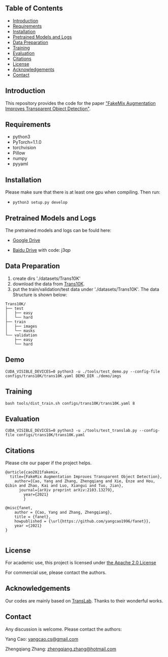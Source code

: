 ## Table of Contents
- [Introduction](#Introduction)
- [Requirements](#Requirements)
- [Installation](#Installation)
- [Pretrained Models and Logs](#Pretrained-Models-and-Logs)
- [Data Preparation](#Data-Preparation)
- [Training](#Training)
- [Evaluation](#Evaluation)
- [Citations](#Citations)
- [License](#License)
- [Acknowledgements](#Acknowledgements)
- [Contact](#Contact)

## Introduction
This repository provides the code for the paper ["FakeMix Augmentation Improves Transparent Object Detection"](https://arxiv.org/pdf/2103.13279.pdf).

## Requirements
- python3
- PyTorch=1.1.0
- torchvision
- Pillow
- numpy
- pyyaml

## Installation

Please make sure that there is at least one gpu when compiling. Then run:

- `python3 setup.py develop`

## Pretrained Models and Logs
The pretrained models and logs can be fould here:

- [Google Drive](https://drive.google.com/drive/folders/1XNdDKfC9oBEeoOOWL4xe7xFS-CLlFrNH?usp=sharing)

- [Baidu Drive](https://pan.baidu.com/s/1A-5ZWc8RiihYXuCFEdTHfQ) with code: j3qp

## Data Preparation
1. create dirs './datasets/Trans10K'
2. download the data from [Trans10K](https://xieenze.github.io/projects/TransLAB/TransLAB.html).
3. put the train/validation/test data under './datasets/Trans10K'.
The data Structure is shown below:

```
Trans10K/
├── test
│   ├── easy
│   └── hard
├── train
│   ├── images
│   └── masks
└── validation
    ├── easy
    └── hard
```

## Demo
```
CUDA_VISIBLE_DEVICES=0 python3 -u ./tools/test_demo.py --config-file configs/trans10K/trans10K.yaml DEMO_DIR ./demo/imgs
```

## Training
```
bash tools/dist_train.sh configs/trans10K/trans10K.yaml 8
```

## Evaluation
```
CUDA_VISIBLE_DEVICES=0 python3 -u ./tools/test_translab.py --config-file configs/trans10K/trans10K.yaml 
```

## Citations
Please cite our paper if the project helps.
```
@article{cao2021fakemix,
  title={FakeMix Augmentation Improves Transparent Object Detection},
    author={Cao, Yang and Zhang, Zhengqiang and Xie, Enze and Hou, Qibin and Zhao, Kai and Luo, Xiangui and Tuo, Jian},
      journal={arXiv preprint arXiv:2103.13279},
        year={2021}
        }

@misc{fanet,
    author = {Cao, Yang and Zhang, Zhengqiang},
    title = {fanet},
    howpublished = {\url{https://github.com/yangcao1996/fanet}},
    year ={2021}
}
        
```
## License
For academic use, this project is licensed under [the Apache 2.0 License](https://github.com/yangcao1996/fanet/blob/main/LICENSE)

For commercial use, please contact the authors.

## Acknowledgements
Our codes are mainly based on [TransLab](https://github.com/xieenze/Segment_Transparent_Objects). Thanks to their wonderful works.

## Contact
Any discussion is welcome. Please contact the authors:

Yang Cao:         yangcao.cs@gmail.com

Zhengqiang Zhang: zhengqiang.zhang@hotmail.com
